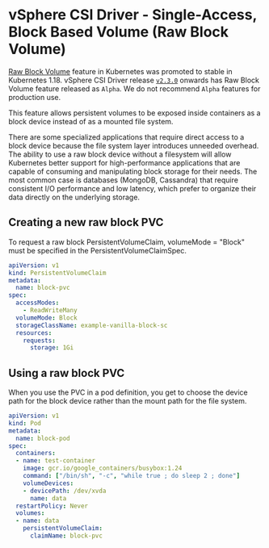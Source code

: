 # vSphere CSI Driver - Single-Access, Block Based Volume (Raw Block Volume)

[Raw Block Volume](https://kubernetes.io/docs/concepts/storage/persistent-volumes/#raw-block-volume-support) feature in Kubernetes was promoted to stable in Kubernetes 1.18.
vSphere CSI Driver release [`v2.3.0`](https://vsphere-csi-driver.sigs.k8s.io/releases/v2.3.0.html) onwards has Raw Block Volume feature released as `Alpha`. We do not recommend `Alpha` features for production use.

This feature allows persistent volumes to be exposed inside containers as a block device instead of as a mounted file system.

There are some specialized applications that require direct access to a block device because the file system layer introduces unneeded overhead.
The ability to use a raw block device without a filesystem will allow Kubernetes better support for high-performance applications that are capable of consuming and manipulating block storage for their needs. The most common case is databases (MongoDB, Cassandra) that require consistent I/O performance and low latency, which prefer to organize their data directly on the underlying storage.

## Creating a new raw block PVC

To request a raw block PersistentVolumeClaim, volumeMode = "Block" must be specified in the PersistentVolumeClaimSpec.

```yaml
apiVersion: v1
kind: PersistentVolumeClaim
metadata:
  name: block-pvc
spec:
  accessModes:
    - ReadWriteMany
  volumeMode: Block
  storageClassName: example-vanilla-block-sc
  resources:
    requests:
      storage: 1Gi
```

## Using a raw block PVC

When you use the PVC in a pod definition, you get to choose the device path for the block device rather than the mount path for the file system.

```yaml
apiVersion: v1
kind: Pod
metadata:
  name: block-pod
spec:
  containers:
  - name: test-container
    image: gcr.io/google_containers/busybox:1.24
    command: ["/bin/sh", "-c", "while true ; do sleep 2 ; done"]
    volumeDevices:
    - devicePath: /dev/xvda
      name: data
  restartPolicy: Never
  volumes:
  - name: data
    persistentVolumeClaim:
      claimName: block-pvc
```
